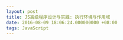 ```yaml
---
layout: post
title: JS高级程序设计与实践: 执行环境与作用域
date: 2016-08-09 18:06:24.000000000 +08:00
tags: JavaScript
---
```


